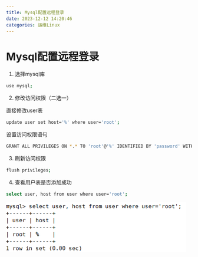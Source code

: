 ```yaml
---
title: Mysql配置远程登录
date: 2023-12-12 14:20:46
categories: 运维Linux
---
```

# Mysql配置远程登录

1. 选择mysql库

~~~bash
use mysql;
~~~

2. 修改访问权限（二选一）

直接修改user表

~~~bash
update user set host='%' where user='root';
~~~

设置访问权限语句

```bash
GRANT ALL PRIVILEGES ON *.* TO 'root'@'%' IDENTIFIED BY 'password' WITH GRANT OPTION;
```

3. 刷新访问权限

```bash
flush privileges;
```

4. 查看用户表是否添加成功

```bash
select user, host from user where user='root';
```

![image-20231023152248053](images\image-20231023152248053.png)
